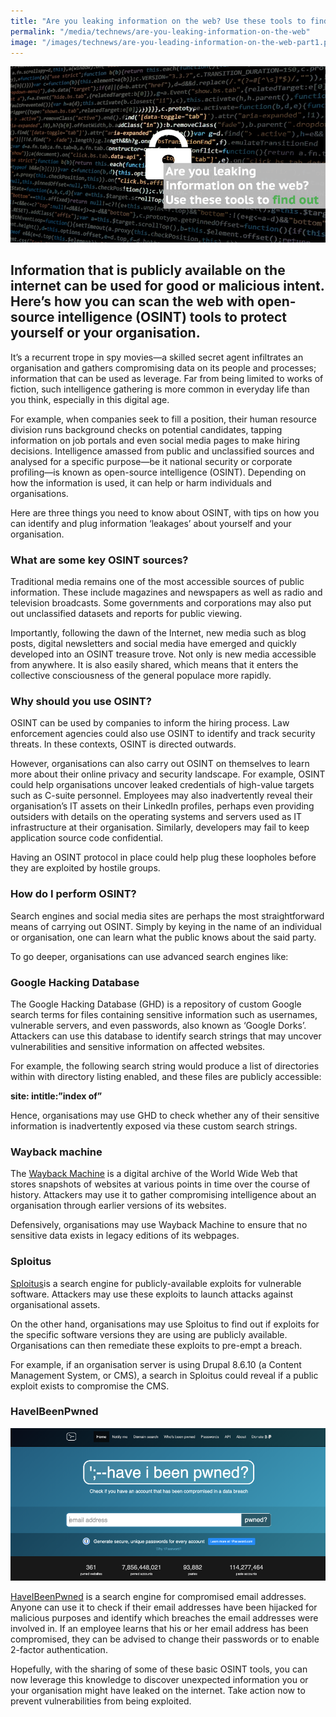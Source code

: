 ```yaml
---
title: "Are you leaking information on the web? Use these tools to find out"
permalink: "/media/technews/are-you-leaking-information-on-the-web"
image: "/images/technews/are-you-leading-information-on-the-web-part1.png"
---
```


![Are you leaking information on the web? Use these tools to find out](/images/technews/are-you-leading-information-on-the-web-part1.png)

Information that is publicly available on the internet can be used for good or malicious intent. Here’s how you can scan the web with open-source intelligence (OSINT) tools to protect yourself or your organisation.
---

It’s a recurrent trope in spy movies—a skilled secret agent infiltrates an organisation and gathers compromising data on its people and processes; information that can be used as leverage. Far from being limited to works of fiction, such intelligence gathering is more common in everyday life than you think, especially in this digital age.

For example, when companies seek to fill a position, their human resource division runs background checks on potential candidates, tapping information on job portals and even social media pages to make hiring decisions. Intelligence amassed from public and unclassified sources and analysed for a specific purpose—be it national security or corporate profiling—is known as open-source intelligence (OSINT). Depending on how the information is used, it can help or harm individuals and organisations.

Here are three things you need to know about OSINT, with tips on how you can identify and plug information ‘leakages’ about yourself and your organisation.

### **What are some key OSINT sources?**

Traditional media remains one of the most accessible sources of public information. These include magazines and newspapers as well as radio and television broadcasts. Some governments and corporations may also put out unclassified datasets and reports for public viewing.

Importantly, following the dawn of the Internet, new media such as blog posts, digital newsletters and social media have emerged and quickly developed into an OSINT treasure trove. Not only is new media accessible from anywhere. It is also easily shared, which means that it enters the collective consciousness of the general populace more rapidly. 

### **Why should you use OSINT?**

OSINT can be used by companies to inform the hiring process. Law enforcement agencies could also use OSINT to identify and track security threats. In these contexts, OSINT is directed outwards.

However, organisations can also carry out OSINT on themselves to learn more about their online privacy and security landscape. For example, OSINT could help organisations uncover leaked credentials of high-value targets such as C-suite personnel. Employees may also inadvertently reveal their organisation’s IT assets on their LinkedIn profiles, perhaps even providing outsiders with details on the operating systems and servers used as IT infrastructure at their organisation. Similarly, developers may fail to keep application source code confidential.

Having an OSINT protocol in place could help plug these loopholes before they are exploited by hostile groups. 

### **How do I perform OSINT?**

Search engines and social media sites are perhaps the most straightforward means of carrying out OSINT. Simply by keying in the name of an individual or organisation, one can learn what the public knows about the said party.

To go deeper, organisations can use advanced search engines like:

### Google Hacking Database

The Google Hacking Database (GHD) is a repository of custom Google search terms for files containing sensitive information such as usernames, vulnerable servers, and even passwords, also known as ‘Google Dorks’. Attackers can use this database to identify search strings that may uncover vulnerabilities and sensitive information on affected websites.

For example, the following search string would produce a list of directories within <domain> with directory listing enabled, and these files are publicly accessible:

**site:<domain> intitle:”index of”**

Hence, organisations may use GHD to check whether any of their sensitive information is inadvertently exposed via these custom search strings.

### Wayback machine

The [Wayback Machine](https://web.archive.org/) is a digital archive of the World Wide Web that stores snapshots of websites at various points in time over the course of history. Attackers may use it to gather compromising intelligence about an organisation through earlier versions of its websites.

Defensively, organisations may use Wayback Machine to ensure that no sensitive data exists in legacy editions of its webpages.

### Sploitus

[Sploitus](https://sploitus.com/)is a search engine for publicly-available exploits for vulnerable software. Attackers may use these exploits to launch attacks against organisational assets.

On the other hand, organisations may use Sploitus to find out if exploits for the specific software versions they are using are publicly available. Organisations can then remediate these exploits to pre-empt a breach.

For example, if an organisation server is using Drupal 8.6.10 (a Content Management System, or CMS), a search in Sploitus could reveal if a public exploit exists to compromise the CMS.

### HaveIBeenPwned

![Are you leaking information on the web? Use these tools to find out](/images/technews/are-you-leading-information-on-the-web-part2.png)

[HaveIBeenPwned](https://haveibeenpwned.com/) is a search engine for compromised email addresses. Anyone can use it to check if their email addresses have been hijacked for malicious purposes and identify which breaches the email addresses were involved in. If an employee learns that his or her email address has been compromised, they can be advised to change their passwords or to enable 2-factor authentication.

Hopefully, with the sharing of some of these basic OSINT tools, you can now leverage this knowledge to discover unexpected information you or your organisation might have leaked on the internet. Take action now to prevent vulnerabilities from being exploited.


